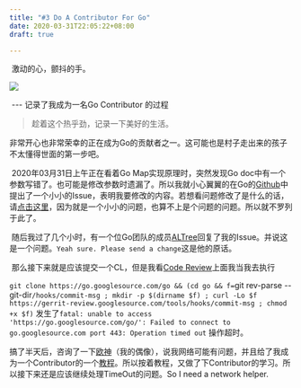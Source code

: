 ```yaml
---
title: "#3 Do A Contributor For Go"
date: 2020-03-31T22:05:22+08:00
draft: true

---
```


​	激动的心，颤抖的手。

![](https://tva1.sinaimg.cn/large/00831rSTgy1gddgphynguj31620pe43m.jpg)

​																													 --- 记录了我成为一名Go Contributor 的过程

> 趁着这个热乎劲，记录一下美好的生活。

​	非常开心也非常荣幸的正在成为Go的贡献者之一。这可能也是村子走出来的孩子不太懂得世面的第一步吧。

​	2020年03月31日上午正在看着Go Map实现原理时，突然发现Go doc中有一个参数写错了。也可能是修改参数时遗漏了。所以我就小心翼翼的在Go的[Github](https://github.com/golang/go)中提出了一个小小的Issue，表明我要修改的内容。若想看问题修改了是什么的话，请[点击这里](https://github.com/golang/go/issues/38174)，因为就是一个小小的问题，也算不上是个问题的问题。所以就不罗列于此了。

​	随后我过了几个小时，有一个位Go团队的成员[ALTree](https://github.com/ALTree)回复了我的Issue。并说这是一个问题。`Yeah sure. Please send a change`这是他的原话。

​	那么接下来就是应该提交一个CL，但是我看[Code Review](https://go-review.googlesource.com/q/status:open)上面我当我去执行

`git clone https://go.googlesource.com/go && (cd go && f=`git rev-parse --git-dir`/hooks/commit-msg ; mkdir -p $(dirname $f) ; curl -Lo $f https://gerrit-review.googlesource.com/tools/hooks/commit-msg ; chmod +x $f)` 发生了`fatal: unable to access 'https://go.googlesource.com/go/': Failed to connect to go.googlesource.com port 443: Operation timed out` 操作超时。

搞了半天后，咨询了一下[欧神](https://changkun.de/)（我的偶像），说我网络可能有问题，并且给了我成为一个Contributor的一个[教程]()。所以按着教程，又做了下Contributor的学习。所以接下来还是应该继续处理TimeOut的问题。So I need a network helper.